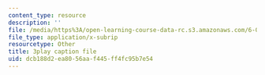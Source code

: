 ```yaml
---
content_type: resource
description: ''
file: /media/https%3A/open-learning-course-data-rc.s3.amazonaws.com/6-042j-mathematics-for-computer-science-spring-2015/dcb188d2ea8056aaf445ff4fc95b7e54_51-b2mgZVNY.srt
file_type: application/x-subrip
resourcetype: Other
title: 3play caption file
uid: dcb188d2-ea80-56aa-f445-ff4fc95b7e54
---
```

